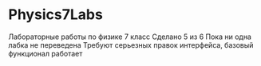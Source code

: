 # Physics7Labs
Лабораторные работы по физике 7 класс
Сделано 5 из 6
Пока ни одна лабка не переведена
Требуют серьезных правок интерфейса, базовый функционал работает
